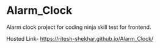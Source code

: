 # Alarm_Clock
Alarm clock project for coding ninja skill test for frontend.

Hosted Link- https://ritesh-shekhar.github.io/Alarm_Clock/
